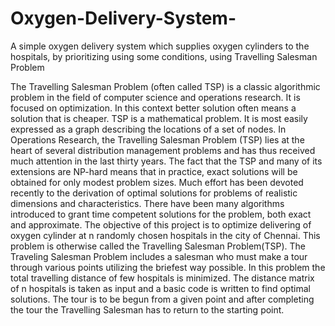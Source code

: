 # Oxygen-Delivery-System-
A simple oxygen delivery system which supplies oxygen cylinders to the hospitals, by prioritizing using some conditions, using Travelling Salesman Problem

The Travelling Salesman Problem (often
called TSP) is a classic algorithmic problem in the field of
computer science and operations research. It is focused
on optimization. In this context better solution often
means a solution that is cheaper. TSP is a mathematical
problem. It is most easily expressed as a graph describing
the locations of a set of nodes.
In Operations Research, the Travelling Salesman
Problem (TSP) lies at the heart of several distribution
management problems and has thus received much
attention in the last thirty years. The fact that the TSP
and many of its extensions are NP-hard means that in
practice, exact solutions will be obtained for only modest
problem sizes. Much effort has been devoted recently to
the derivation of optimal solutions for problems of
realistic dimensions and characteristics. There have been
many algorithms introduced to grant time competent
solutions for the problem, both exact and approximate.
The objective of this project is to optimize delivering
of oxygen cylinder at n randomly chosen hospitals in the
city of Chennai. This problem is otherwise called the
Travelling Salesman Problem(TSP). The Traveling
Salesman Problem includes a salesman who must make a
tour through various points utilizing the briefest way
possible. In this problem the total travelling distance of
few hospitals is minimized. The distance matrix of n
hospitals is taken as input and a basic code is written
to find optimal solutions. The tour is to be begun
from a given point and after completing the tour the
Travelling Salesman has to return to the starting point.
